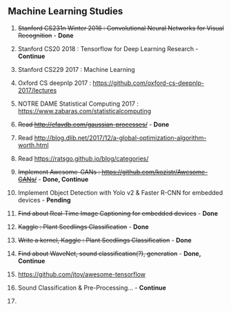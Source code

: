 ## Machine Learning Studies

1. ~~Stanford CS231n Winter 2016 : Convolutional Neural Networks for Visual Recognition~~ - **Done**

2. Stanford CS20 2018 : Tensorflow for Deep Learning Research - **Continue**

3. Stanford CS229 2017 : Machine Learning

4. Oxford CS deepnlp 2017 : https://github.com/oxford-cs-deepnlp-2017/lectures

5. NOTRE DAME Statistical Computing 2017 : https://www.zabaras.com/statisticalcomputing

6. ~~Read http://efavdb.com/gaussian-processes/~~ - **Done**

7. Read http://blog.dlib.net/2017/12/a-global-optimization-algorithm-worth.html

8. Read https://ratsgo.github.io/blog/categories/

9. ~~Implement Awesome-GANs : https://github.com/kozistr/Awesome-GANs/~~ - **Done, Continue**

10. Implement Object Detection with Yolo v2 & Faster R-CNN for embedded devices - **Pending**

11. ~~Find about Real-Time Image Captioning for embedded devices~~ - **Done**

12. ~~Kaggle : Plant Seedlings Classification~~ - **Done**

13. ~~Write a kernel, Kaggle : Plant Seedlings Classification~~ - **Done**

14. ~~Find about WaveNet, sound classification(?), generation~~ - **Done, Continue**

15. https://github.com/jtoy/awesome-tensorflow

16. Sound Classification & Pre-Processing... - **Continue**

17. 
